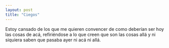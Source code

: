 ```yaml
---
layout: post
title: "Ciegos"
---
```


Estoy cansado de los que me quieren convencer de como deberían ser hoy las cosas
de acá, refiriéndose a lo que creen que son las cosas allá y ni siquiera saben
que pasaba ayer ni acá ni allá.

